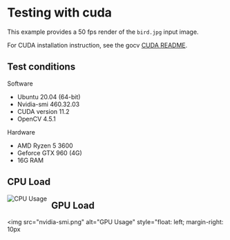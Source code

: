 # Testing with cuda

This example provides a 50 fps render of the `bird.jpg` input image.

For CUDA installation instruction, see the gocv [CUDA README](https://github.com/hybridgroup/gocv/blob/release/cuda/README.md).

## Test conditions

Software
- Ubuntu 20.04 (64-bit)
- Nvidia-smi 460.32.03
- CUDA version 11.2
- OpenCV 4.5.1

Hardware
- AMD Ryzen 5 3600
- Geforce GTX 960 (4G)
- 16G RAM

## CPU Load
<img src="cpu-usage.png"
     alt="CPU Usage"
     style="float: left; margin-right: 10px;" />

## GPU Load

<img src="nvidia-smi.png"
     alt="GPU Usage"
     style="float: left; margin-right: 10px